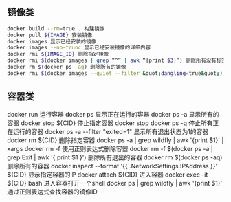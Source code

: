 ## 镜像类

```bash
docker build --rm=true . 构建镜像
docker pull ${IMAGE} 安装镜像
docker images 显示已经安装的镜像
docker images --no-trunc 显示已经安装镜像的详细内容
docker rmi ${IMAGE_ID} 删除指定镜像
docker rmi $(docker images | grep “^” | awk “{print $3}”) 删除所有没有标签的镜像
docker rm $(docker ps -aq) 删除所有的镜像
docker rmi $(docker images --quiet --filter &quot;dangling=true&quot;) 删除未使用的镜像
```

## 容器类

docker run 运行容器
docker ps 显示正在运行的容器
docker ps -a 显示所有的容器
docker stop ${CID} 停止指定容器
docker stop docker ps -q 停止所有正在运行的容器
docker ps -a --filter &quot;exited=1&quot; 显示所有退出状态为1的容器
docker rm ${CID} 删除指定容器
docker ps -a | grep wildfly | awk '{print $1}' | xargs docker rm -f 使用正则表达式删除容器
docker rm -f $(docker ps -a | grep Exit | awk '{ print $1 }') 删除所有退出的容器
docker rm $(docker ps -aq) 删除所有的容器
docker inspect --format '{{ .NetworkSettings.IPAddress }}' ${CID} 显示指定容器的IP
docker attach ${CID} 进入容器
docker exec -it ${CID} bash 进入容器打开一个shell
docker ps | grep wildfly | awk '{print $1}' 通过正则表达式查找容器的镜像ID